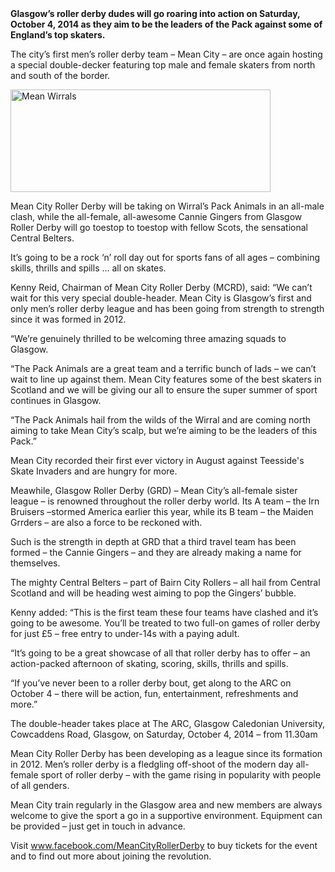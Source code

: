 <html><body><strong>Glasgow’s roller derby dudes will go roaring into action on Saturday, October 4, 2014 as they aim to be the leaders of the Pack against some of England’s top skaters.</strong>

The city’s first men’s roller derby team – Mean City – are once again hosting a special double-decker featuring top male and female skaters from north and south of the border.

<a href="http://www.scottishrollerderbyblog.com/2014/09/mean-wirrals.jpg"><img class=" wp-image-3883 alignright" src="http://www.scottishrollerderbyblog.com/2014/09/mean-wirrals.jpg?w=300" alt="Mean Wirrals" width="416" height="164"></a>

Mean City Roller Derby will be taking on Wirral’s Pack Animals in an all-male clash, while the all-female, all-awesome Cannie Gingers from Glasgow Roller Derby will go toestop to toestop with fellow Scots, the sensational Central Belters.

It’s going to be a rock ‘n’ roll day out for sports fans of all ages – combining skills, thrills and spills … all on skates.

Kenny Reid, Chairman of Mean City Roller Derby (MCRD), said: “We can’t wait for this very special double-header. Mean City is Glasgow’s first and only men’s roller derby league and has been going from strength to strength since it was formed in 2012.

“We’re genuinely thrilled to be welcoming three amazing squads to Glasgow.

“The Pack Animals are a great team and a terrific bunch of lads – we can’t wait to line up against them. Mean City features some of the best skaters in Scotland and we will be giving our all to ensure the super summer of sport continues in Glasgow.

“The Pack Animals hail from the wilds of the Wirral and are coming north aiming to take Mean City’s scalp, but we’re aiming to be the leaders of this Pack.”

Mean City recorded their first ever victory in August against Teesside's Skate Invaders and are hungry for more.

Meawhile, Glasgow Roller Derby (GRD) – Mean City’s all-female sister league – is renowned throughout the roller derby world. Its A team – the Irn Bruisers –stormed America earlier this year, while its B team – the Maiden Grrders – are also a force to be reckoned with.

Such is the strength in depth at GRD that a third travel team has been formed – the Cannie Gingers – and they are already making a name for themselves.

The mighty Central Belters – part of Bairn City Rollers – all hail from Central Scotland and will be heading west aiming to pop the Gingers’ bubble.

Kenny added: “This is the first team these four teams have clashed and it’s going to be awesome. You’ll be treated to two full-on games of roller derby for just £5 – free entry to under-14s with a paying adult.

“It’s going to be a great showcase of all that roller derby has to offer – an action-packed afternoon of skating, scoring, skills, thrills and spills.

“If you’ve never been to a roller derby bout, get along to the ARC on October 4 – there will be action, fun, entertainment, refreshments and more.”

The double-header takes place at The ARC, Glasgow Caledonian University, Cowcaddens Road, Glasgow, on Saturday, October 4, 2014 – from 11.30am

Mean City Roller Derby has been developing as a league since its formation in 2012. Men’s roller derby is a fledgling off-shoot of the modern day all-female sport of roller derby – with the game rising in popularity with people of all genders.

Mean City train regularly in the Glasgow area and new members are always welcome to give the sport a go in a supportive environment. Equipment can be provided – just get in touch in advance.

Visit <a href="http://www.facebook.com/MeanCityRollerDerby">www.facebook.com/MeanCityRollerDerby</a> to buy tickets for the event and to find out more about joining the revolution.</body></html>
